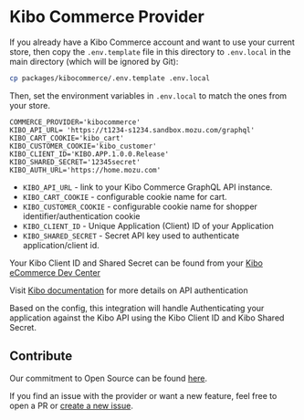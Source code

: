 # Kibo Commerce Provider

If you already have a Kibo Commerce account and want to use your current store, then copy the `.env.template` file in this directory to `.env.local` in the main directory (which will be ignored by Git):

```bash
cp packages/kibocommerce/.env.template .env.local
```

Then, set the environment variables in `.env.local` to match the ones from your store.

```
COMMERCE_PROVIDER='kibocommerce'
KIBO_API_URL= 'https://t1234-s1234.sandbox.mozu.com/graphql'
KIBO_CART_COOKIE='kibo_cart'
KIBO_CUSTOMER_COOKIE='kibo_customer'
KIBO_CLIENT_ID='KIBO.APP.1.0.0.Release'
KIBO_SHARED_SECRET='12345secret'
KIBO_AUTH_URL='https://home.mozu.com'
```

- `KIBO_API_URL` - link to your Kibo Commerce GraphQL API instance.
- `KIBO_CART_COOKIE` - configurable cookie name for cart.
- `KIBO_CUSTOMER_COOKIE` - configurable cookie name for shopper identifier/authentication cookie
- `KIBO_CLIENT_ID` - Unique Application (Client) ID of your Application
- `KIBO_SHARED_SECRET` - Secret API key used to authenticate application/client id.

Your Kibo Client ID and Shared Secret can be found from your [Kibo eCommerce Dev Center](https://mozu.com/login)

Visit [Kibo documentation](https://apidocs.kibong-perf.com/?spec=graphql#auth) for more details on API authentication

Based on the config, this integration will handle Authenticating your application against the Kibo API using the Kibo Client ID and Kibo Shared Secret.

## Contribute

Our commitment to Open Source can be found [here](https://vercel.com/oss).

If you find an issue with the provider or want a new feature, feel free to open a PR or [create a new issue](https://github.com/vercel/commerce/issues).
